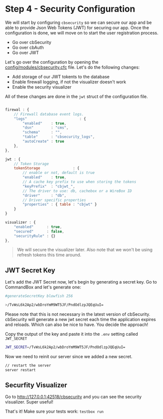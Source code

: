 # Step 4 - Security Configuration

We will start by configuring `cbsecurity` so we can secure our app and be able to provide Json Web Tokens (JWT) for securing our app.  Once the configuration is done, we will move on to start the user registration process.

- Go over cbSecurity
- Go over cbAuth
- Go over JWT

Let's go over the configuration by opening the [config/modules/cbsecurity.cfc](../src/config/modules/cbsecurity.cfc) file.  Let's do the following changes:

- Add storage of our JWT tokents to the database
- Enable firewall logging, if not the visualizer doesn't work
- Enable the security visualizer

All of these changes are done in the `jwt` struct of the configuration file.

```javascript

firewal : {
    // Firewall database event logs.
    "logs"                        : {
        "enabled"    : true,
        "dsn"        : "cms",
        "schema"     : "",
        "table"      : "cbsecurity_logs",
        "autoCreate" : true
    },
},

jwt : {
    // Token Storage
    tokenStorage               : {
        // enable or not, default is true
        "enabled"    : true,
        // A cache key prefix to use when storing the tokens
        "keyPrefix"  : "cbjwt_",
        // The driver to use: db, cachebox or a WireBox ID
        "driver"     : "db",
        // Driver specific properties
        "properties" : { table : "cbjwt" }
    }
}

visualizer : {
    "enabled"      : true,
    "secured"      : false,
    "securityRule" : {}
},
```

> We will secure the visualizer later. Also note that we won't be using refresh tokens this time around.

## JWT Secret Key

Let's add the JWT Secret now, let's begin by generating a secret key. Go to CommandBox and let's generate one:

```bash
#generateSecretKey blowfish 256

>/TvWsL6k2Ap2/wbDroYmM9WT5JF/PndOdlzpJQEqUuI=
```

Please note that this is not necessary in the latest version of cbSecurity. cbSecurity will generate a new jwt secret each time the application expires and reloads. Which can also be nice to have.  You decide the approach!

Copy the output of the key and paste it into the `.env` setting called `JWT_SECRET`

```bash
JWT_SECRET=/TvWsL6k2Ap2/wbDroYmM9WT5JF/PndOdlzpJQEqUuI=
```

Now we need to reinit our server since we added a new secret.

```bash
// restart the server
server restart
```

## Securfity Visualizer

Go to http://127.0.0.1:42518/cbsecurity and you can see the security visualizer.  Super useful!

That's it!  Make sure your tests work: `testbox run`
